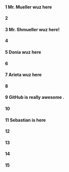 #### 1 Mr. Mueller wuz here
#### 2
#### 3 Mr. Shmueller wuz here!
#### 4
#### 5 Donia wuz here
#### 6
#### 7 Arieta wuz here
#### 8
#### 9 GitHub is really  awesome .
#### 10
#### 11 Sebastian is here
#### 12
#### 13
#### 14
#### 15